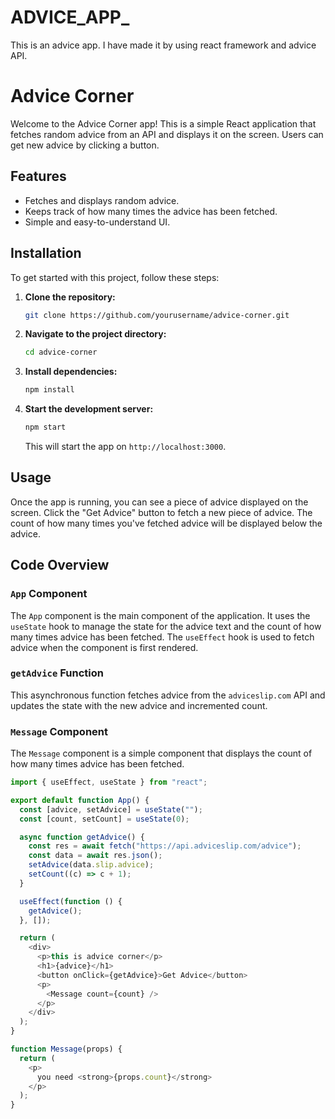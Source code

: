 # ADVICE_APP_
This is an advice app. I have made it by using react framework and advice API.

# Advice Corner

Welcome to the Advice Corner app! This is a simple React application that fetches random advice from an API and displays it on the screen. Users can get new advice by clicking a button.

## Features

- Fetches and displays random advice.
- Keeps track of how many times the advice has been fetched.
- Simple and easy-to-understand UI.

## Installation

To get started with this project, follow these steps:

1. **Clone the repository:**

    ```bash
    git clone https://github.com/yourusername/advice-corner.git
    ```

2. **Navigate to the project directory:**

    ```bash
    cd advice-corner
    ```

3. **Install dependencies:**

    ```bash
    npm install
    ```

4. **Start the development server:**

    ```bash
    npm start
    ```

    This will start the app on `http://localhost:3000`.

## Usage

Once the app is running, you can see a piece of advice displayed on the screen. Click the "Get Advice" button to fetch a new piece of advice. The count of how many times you've fetched advice will be displayed below the advice.

## Code Overview

### `App` Component

The `App` component is the main component of the application. It uses the `useState` hook to manage the state for the advice text and the count of how many times advice has been fetched. The `useEffect` hook is used to fetch advice when the component is first rendered.

### `getAdvice` Function

This asynchronous function fetches advice from the `adviceslip.com` API and updates the state with the new advice and incremented count.

### `Message` Component

The `Message` component is a simple component that displays the count of how many times advice has been fetched.

```javascript
import { useEffect, useState } from "react";

export default function App() {
  const [advice, setAdvice] = useState("");
  const [count, setCount] = useState(0);

  async function getAdvice() {
    const res = await fetch("https://api.adviceslip.com/advice");
    const data = await res.json();
    setAdvice(data.slip.advice);
    setCount((c) => c + 1);
  }

  useEffect(function () {
    getAdvice();
  }, []);

  return (
    <div>
      <p>this is advice corner</p>
      <h1>{advice}</h1>
      <button onClick={getAdvice}>Get Advice</button>
      <p>
        <Message count={count} />
      </p>
    </div>
  );
}

function Message(props) {
  return (
    <p>
      you need <strong>{props.count}</strong>
    </p>
  );
}

